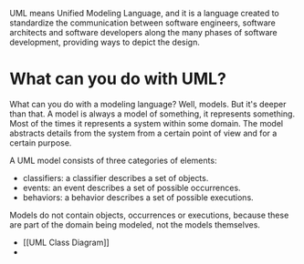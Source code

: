 UML means Unified Modeling Language, and it is a language created to standardize the communication between software engineers, software architects and software developers along the many phases of software development, providing ways to depict the design.

# What can you do with UML?

What can you do with a modeling language? Well, models. But it's deeper than that. A model is always a model of something, it represents something. Most of the times it represents a system within some domain. The model abstracts details from the system from a certain point of view and for a certain purpose.

A UML model consists of three categories of elements:

- classifiers: a classifier describes a set of objects.
- events: an event describes a set of possible occurrences.
- behaviors: a behavior describes a set of possible executions.

Models do not contain objects, occurrences or executions, because these are part of the domain being modeled, not the models themselves.

- [[UML Class Diagram]]
- 
